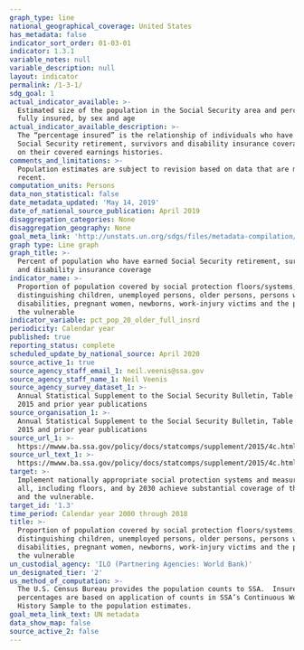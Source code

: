 ```yaml
---
graph_type: line
national_geographical_coverage: United States
has_metadata: false
indicator_sort_order: 01-03-01
indicator: 1.3.1
variable_notes: null
variable_description: null
layout: indicator
permalink: /1-3-1/
sdg_goal: 1
actual_indicator_available: >-
  Estimated size of the population in the Social Security area and percentage
  fully insured, by sex and age 
actual_indicator_available_description: >-
  The “percentage insured” is the relationship of individuals who have earned
  Social Security retirement, survivors and disability insurance coverage based
  on their covered earnings histories.
comments_and_limitations: >-
  Population estimates are subject to revision based on data that are more
  recent.
computation_units: Persons
data_non_statistical: false
date_metadata_updated: 'May 14, 2019'
date_of_national_source_publication: April 2019
disaggregation_categories: None
disaggregation_geography: None
goal_meta_link: 'http://unstats.un.org/sdgs/files/metadata-compilation/Metadata-Goal-1.pdf'
graph type: Line graph
graph_title: >-
  Percent of population who have earned Social Security retirement, survivors
  and disability insurance coverage
indicator_name: >-
  Proportion of population covered by social protection floors/systems, by sex,
  distinguishing children, unemployed persons, older persons, persons with
  disabilities, pregnant women, newborns, work-injury victims and the poor and
  the vulnerable
indicator_variable: pct_pop_20_older_full_insrd
periodicity: Calendar year
published: true
reporting_status: complete
scheduled_update_by_national_source: April 2020
source_active_1: true
source_agency_staff_email_1: neil.veenis@ssa.gov
source_agency_staff_name_1: Neil Veenis
source_agency_survey_dataset_1: >-
  Annual Statistical Supplement to the Social Security Bulletin, Table 4.C.5. –
  2015 and prior year publications
source_organisation_1: >-
  Annual Statistical Supplement to the Social Security Bulletin, Table 4.C.5. –
  2015 and prior year publications
source_url_1: >-
  https://mwww.ba.ssa.gov/policy/docs/statcomps/supplement/2015/4c.html#table4.c5
source_url_text_1: >-
  https://mwww.ba.ssa.gov/policy/docs/statcomps/supplement/2015/4c.html#table4.c5
target: >-
  Implement nationally appropriate social protection systems and measures for
  all, including floors, and by 2030 achieve substantial coverage of the poor
  and the vulnerable.
target_id: '1.3'
time_period: Calendar year 2000 through 2018
title: >-
  Proportion of population covered by social protection floors/systems, by sex,
  distinguishing children, unemployed persons, older persons, persons with
  disabilities, pregnant women, newborns, work-injury victims and the poor and
  the vulnerable
un_custodial_agency: 'ILO (Partnering Agencies: World Bank)'
un_designated_tier: '2'
us_method_of_computation: >-
  The U.S. Census Bureau provides the population counts to SSA.  Insured
  percentages are based on application of counts in SSA’s Continuous Work
  History Sample to the population estimates.
goal_meta_link_text: UN metadata
data_show_map: false
source_active_2: false
---
```

